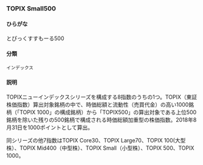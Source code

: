 <div style="display:none;">

## [あ行](securities-terms?id=あ行)
## [か行](securities-terms?id=か行)
## [さ行](securities-terms?id=さ行)
## [た行](securities-terms?id=た行)
## [な行](securities-terms?id=な行)
## [は行](securities-terms?id=は行)
## [ま行](securities-terms?id=ま行)
## [や行](securities-terms?id=や行)
## [ら行](securities-terms?id=ら行)
## [わ行](securities-terms?id=わ行)
## [英数字・記号](securities-terms?id=英数字・記号)

</div>

### TOPIX Small500

#### ひらがな

とぴっくすすもーる500

#### 分類

`インデックス`

#### 説明

TOPIXニューインデックスシリーズを構成する8指数のうちの1つ。TOPIX（東証株価指数）算出対象銘柄の中で、時価総額と流動性（売買代金）の高い1000銘柄（「TOPIX 1000」の構成銘柄）から「TOPIX500」の算出対象である上位500銘柄を除いた残りの500銘柄で構成される時価総額加重型の株価指数。2018年8月31日を1000ポイントとして算出。 
 
同シリーズの他7指数はTOPIX Core30、TOPIX Large70、TOPIX 100(大型株）、TOPIX Mid400（中型株）、TOPIX Small（小型株）、TOPIX 500、TOPIX 1000。

